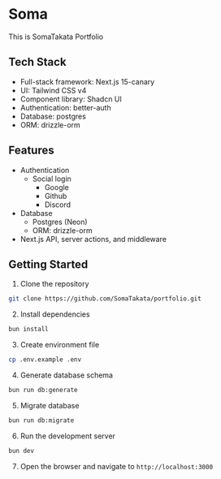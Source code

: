 # Soma

This is SomaTakata Portfolio

## Tech Stack

- Full-stack framework: Next.js 15-canary
- UI: Tailwind CSS v4
- Component library: Shadcn UI
- Authentication: better-auth
- Database: postgres
- ORM: drizzle-orm

## Features

- Authentication
  - Social login
    - Google
    - Github
    - Discord
- Database
  - Postgres (Neon)
  - ORM: drizzle-orm
- Next.js API, server actions, and middleware

## Getting Started

1. Clone the repository

```bash
git clone https://github.com/SomaTakata/portfolio.git
```

2. Install dependencies

```bash
bun install
```

3. Create environment file

```bash
cp .env.example .env
```

4. Generate database schema

```bash
bun run db:generate
```

5. Migrate database

```bash
bun run db:migrate
```

6. Run the development server

```bash
bun dev
```

7. Open the browser and navigate to `http://localhost:3000`
